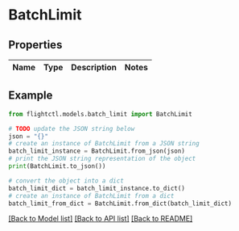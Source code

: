 # BatchLimit


## Properties

Name | Type | Description | Notes
------------ | ------------- | ------------- | -------------

## Example

```python
from flightctl.models.batch_limit import BatchLimit

# TODO update the JSON string below
json = "{}"
# create an instance of BatchLimit from a JSON string
batch_limit_instance = BatchLimit.from_json(json)
# print the JSON string representation of the object
print(BatchLimit.to_json())

# convert the object into a dict
batch_limit_dict = batch_limit_instance.to_dict()
# create an instance of BatchLimit from a dict
batch_limit_from_dict = BatchLimit.from_dict(batch_limit_dict)
```
[[Back to Model list]](../README.md#documentation-for-models) [[Back to API list]](../README.md#documentation-for-api-endpoints) [[Back to README]](../README.md)


